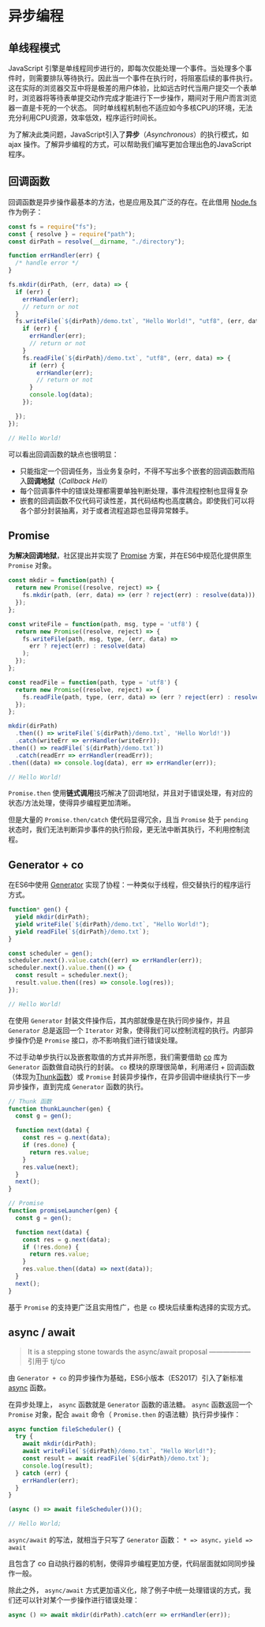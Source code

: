 # 异步编程

## 单线程模式

JavaScript 引擎是单线程同步进行的，即每次仅能处理一个事件。当处理多个事件时，则需要排队等待执行。因此当一个事件在执行时，将阻塞后续的事件执行。
这在实际的浏览器交互中将是极差的用户体验，比如远古时代当用户提交一个表单时，浏览器将等待表单提交动作完成才能进行下一步操作，期间对于用户而言浏览器一直是卡死的一个状态。
同时单线程机制也不适应如今多核CPU的环境，无法充分利用CPU资源，效率低效，程序运行时间长。

为了解决此类问题，JavaScript引入了**异步**（_Asynchronous_）的执行模式，如 ajax 操作。了解异步编程的方式，可以帮助我们编写更加合理出色的JavaScript程序。

## 回调函数

回调函数是异步操作最基本的方法，也是应用及其广泛的存在。在此借用 [Node.fs](http://nodejs.cn/api/fs.html) 作为例子：

```js
const fs = require("fs");
const { resolve } = require("path");
const dirPath = resolve(__dirname, "./directory");

function errHandler(err) {
  /* handle error */
}

fs.mkdir(dirPath, (err, data) => {
  if (err) {
    errHandler(err);
    // return or not
  }
  fs.writeFile(`${dirPath}/demo.txt`, "Hello World!", "utf8", (err, data) => {
    if (err) {
      errHandler(err);
      // return or not
    }
    fs.readFile(`${dirPath}/demo.txt`, "utf8", (err, data) => {
      if (err) {
        errHandler(err);
        // return or not
      }
      console.log(data);
    });

  });
});

// Hello World!
```

可以看出回调函数的缺点也很明显：

* 只能指定一个回调任务，当业务复杂时，不得不写出多个嵌套的回调函数而陷入**回调地狱**（_Callback Hell_）
* 每个回调事件中的错误处理都需要单独判断处理，事件流程控制也显得复杂
* 嵌套的回调函数不仅代码可读性差，其代码结构也高度耦合。即使我们可以将各个部分封装抽离，对于或者流程追踪也显得异常棘手。

## Promise

  **为解决回调地狱**，社区提出并实现了 [Promise](https://es6.ruanyifeng.com/#docs/promise) 方案，并在ES6中规范化提供原生 `Promise` 对象。

```js
const mkdir = function(path) {
  return new Promise((resolve, reject) => {
    fs.mkdir(path, (err, data) => (err ? reject(err) : resolve(data)));
  });
};

const writeFile = function(path, msg, type = 'utf8') {
  return new Promise((resolve, reject) => {
    fs.writeFile(path, msg, type, (err, data) =>
      err ? reject(err) : resolve(data)
    );
  });
};

const readFile = function(path, type = 'utf8') {
  return new Promise((resolve, reject) => {
    fs.readFile(path, type, (err, data) => (err ? reject(err) : resolve(data)));
  });
};

mkdir(dirPath)
  .then(() => writeFile(`${dirPath}/demo.txt`, 'Hello World!'))
  .catch(writeErr => errHandler(writeErr));
.then(() => readFile(`${dirPath}/demo.txt`))
  .catch(readErr => errHandler(readErr));
.then((data) => console.log(data), err => errHandler(err));

// Hello World!
```

`Promise.then` 使用**链式调用**技巧解决了回调地狱，并且对于错误处理，有对应的状态/方法处理，使得异步编程更加清晰。

但是大量的 `Promise.then/catch` 使代码显得冗余，且当 `Promise` 处于 `pending` 状态时，我们无法判断异步事件的执行阶段，更无法中断其执行，不利用控制流程。

## Generator + co

在ES6中使用 [Generator](https://es6.ruanyifeng.com/#docs/generator) 实现了协程：一种类似于线程，但交替执行的程序运行方式。

```js
function* gen() {
  yield mkdir(dirPath);
  yield writeFile(`${dirPath}/demo.txt`, "Hello World!");
  yield readFile(`${dirPath}/demo.txt`);
}

const scheduler = gen();
scheduler.next().value.catch((err) => errHandler(err));
scheduler.next().value.then(() => {
  const result = scheduler.next();
  result.value.then((res) => console.log(res));
});

// Hello World!
```

在使用 `Generator` 封装文件操作后，其内部就像是在执行同步操作，并且 `Generator` 总是返回一个 `Iterator` 对象，使得我们可以控制流程的执行。内部异步操作仍是 `Promise` 接口，亦不影响我们进行错误处理。

不过手动单步执行以及嵌套取值的方式并非所愿，我们需要借助 [co](https://github.com/tj/co) 库为 `Generator` 函数做自动执行的封装。
`co` 模块的原理很简单，利用递归 + 回调函数（体现为[Thunk函数](https://es6.ruanyifeng.com/#docs/generator-async#Thunk-%E5%87%BD%E6%95%B0)）或 `Promise` 封装异步操作，在异步回调中继续执行下一步异步操作，直到完成 `Generator` 函数的执行。

```js
// Thunk 函数
function thunkLauncher(gen) {
  const g = gen();

  function next(data) {
    const res = g.next(data);
    if (res.done) {
      return res.value;
    }
    res.value(next);
  }
  next();
}

// Promise
function promiseLauncher(gen) {
  const g = gen();

  function next(data) {
    const res = g.next(data);
    if (!res.done) {
      return res.value;
    }
    res.value.then((data) => next(data));
  }
  next();
}
```

基于 `Promise` 的支持更广泛且实用性广，也是 `co` 模块后续重构选择的实现方式。

## async / await

> It is a stepping stone towards the async/await proposal  —————— 引用于 tj/co

由 `Generator + co` 的异步操作为基础，ES6小版本（ES2017）引入了新标准 [async](https://es6.ruanyifeng.com/#docs/async) 函数。

在异步处理上， `async` 函数就是 `Generator` 函数的语法糖。
`async` 函数返回一个 `Promise` 对象，配合 `await` 命令（ `Promise.then` 的语法糖）执行异步操作：

```js
async function fileScheduler() {
  try {
    await mkdir(dirPath);
    await writeFile(`${dirPath}/demo.txt`, "Hello World!");
    const result = await readFile(`${dirPath}/demo.txt`);
    console.log(result);
  } catch (err) {
    errHandler(err);
  }
}

(async () => await fileScheduler())();

// Hello World; 
```

`async/await` 的写法，就相当于只写了 `Generator` 函数： `* => async，yield => await `

且包含了 co 自动执行器的机制，使得异步编程更加方便，代码层面就如同同步操作一般。

除此之外， `async/await` 方式更加语义化，除了例子中统一处理错误的方式，我们还可以针对某个一步操作进行错误处理：

```js
async () => await mkdir(dirPath).catch(err => errHandler(err));
```
